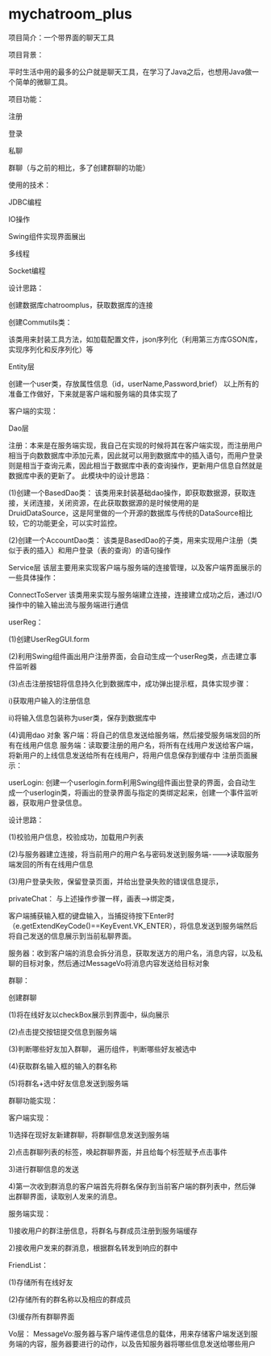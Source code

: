 # mychatroom_plus
项目简介：一个带界面的聊天工具



项目背景：



平时生活中用的最多的公户就是聊天工具，在学习了Java之后，也想用Java做一个简单的微聊工具。



项目功能：



注册

登录

私聊

群聊（与之前的相比，多了创建群聊的功能）

使用的技术：



JDBC编程

IO操作

Swing组件实现界面展出

多线程

Socket编程

设计思路：



创建数据库chatroomplus，获取数据库的连接

创建Commutils类：

该类用来封装工具方法，如加载配置文件，json序列化（利用第三方库GSON库，实现序列化和反序列化）等

Entity层

创建一个user类，存放属性信息（id，userName,Password,brief） 以上所有的准备工作做好，下来就是客户端和服务端的具体实现了

客户端的实现：

Dao层



注册：本来是在服务端实现，我自己在实现的时候将其在客户端实现，而注册用户相当于向数数据库中添加元素，因此就可以用到数据库中的插入语句，而用户登录则是相当于查询元素，因此相当于数据库中表的查询操作，更新用户信息自然就是数据库中表的更新了。 此模块中的设计思路：

(1)创建一个BasedDao类： 该类用来封装基础dao操作，即获取数据源，获取连接，关闭连接，关闭资源，在此获取数据源的是时候使用的是DruidDataSource，这是阿里做的一个开源的数据库与传统的DataSource相比较，它的功能更全，可以实时监控。

(2)创建一个AccountDao类： 该类是BasedDao的子类，用来实现用户注册（类似于表的插入）和用户登录（表的查询）的语句操作

Service层 该层主要用来实现客户端与服务端的连接管理，以及客户端界面展示的一些具体操作：



ConnectToServer 该类用来实现与服务端建立连接，连接建立成功之后，通过I/O操作中的输入输出流与服务端进行通信

userReg：

(1)创建UserRegGUI.form

(2)利用Swing组件画出用户注册界面，会自动生成一个userReg类，点击建立事件监听器

(3)点击注册按钮将信息持久化到数据库中，成功弹出提示框，具体实现步骤：

i)获取用户输入的注册信息

ii)将输入信息包装称为user类，保存到数据库中

(4)调用dao 对象 客户端：将自己的信息发送给服务端，然后接受服务端发回的所有在线用户信息 服务端：读取要注册的用户名，将所有在线用户发送给客户端，将新用户的上线信息发送给所有在线用户，将用户信息保存到缓存中 注册页面展示：

userLogin: 创建一个userlogin.form利用Swing组件画出登录的界面，会自动生成一个userlogin类，将画出的登录界面与指定的类绑定起来，创建一个事件监听器，获取用户登录信息。



设计思路：



(1)校验用户信息，校验成功，加载用户列表

(2)与服务器建立连接，将当前用户的用户名与密码发送到服务端---->读取服务端发回的所有在线用户信息

(3)用户登录失败，保留登录页面，并给出登录失败的错误信息提示，

privateChat： 与上述操作步骤一样，画表—>绑定类，



客户端捕获输入框的键盘输入，当捕捉待按下Enter时（e.getExtendKeyCode()==KeyEvent.VK_ENTER），将信息发送到服务端然后将自己发送的信息展示到当前私聊界面。

服务器：收到客户端的消息会拆分消息，获取发送方的用户名，消息内容，以及私聊的目标对象，然后通过MessageVo将消息内容发送给目标对象

群聊：



创建群聊

(1)将在线好友以checkBox展示到界面中，纵向展示

(2)点击提交按钮提交信息到服务端

(3)判断哪些好友加入群聊， 遍历组件，判断哪些好友被选中

(4)获取群名输入框的输入的群名称

(5)将群名+选中好友信息发送到服务端

群聊功能实现：

客户端实现：

1)选择在现好友新建群聊，将群聊信息发送到服务端

2)点击群聊列表的标签，唤起群聊界面，并且给每个标签赋予点击事件

3)进行群聊信息的发送

4)第一次收到群消息的客户端首先将群名保存到当前客户端的群列表中，然后弹出群聊界面，读取别人发来的消息。

服务端实现：

1)接收用户的群注册信息，将群名与群成员注册到服务端缓存

2)接收用户发来的群消息，根据群名转发到响应的群中

FriendList：

(1)存储所有在线好友

(2)存储所有的群名称以及相应的群成员

(3)缓存所有群聊界面

Vo层： MessageVo:服务器与客户端传递信息的载体，用来存储客户端发送到服务端的内容，服务器要进行的动作，以及告知服务器将哪些信息发送给哪些用户
